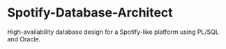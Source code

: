 # Spotify-Database-Architect
High-availability database design for a Spotify-like platform using PL/SQL and Oracle.
